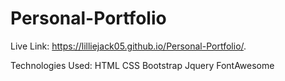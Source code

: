 # Personal-Portfolio





Live Link: https://lilliejack05.github.io/Personal-Portfolio/.






Technologies Used:
HTML
CSS
Bootstrap
Jquery
FontAwesome
